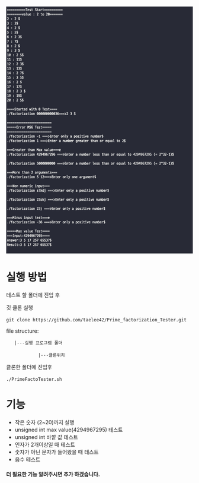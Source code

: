![](https://github.com/taelee42/Prime_factorization_Tester/blob/master/Screen%20Shot%202020-04-03%20at%203.33.12%20PM.png?raw=true)

# 실행 방법

테스트 할 폴더에 진입 후

깃 클론 실행

`git clone https://github.com/taelee42/Prime_factorization_Tester.git`

file structure:

       |---실행 프로그램 폴더
    
                |---클론위치



클론한 폴더에 진입후

`./PrimeFactoTester.sh`



# 기능

- 작은 숫자 (2~20)까지 실행
- unsigned int max value(4294967295) 테스트
- unsigned int 바깥 값 테스트
- 인자가 2개이상일 때 테스트
- 숫자가 아닌 문자가 들어왔을 때 테스트
- 음수 테스트



#### 더 필요한 기능 알려주시면 추가 하겠습니다.

